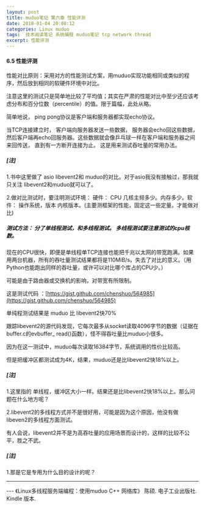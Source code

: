 ```yaml
---
layout: post
title: muduo笔记 第六章 性能评测
date: 2018-01-04 20:08:12
categories: Linux muduo
tags:  技术阅读笔记 系统编程 muduo笔记 tcp network thread
excerpt: 性能评测
---
```



#### 6.5 性能评测

性能对比原则：采用对方的性能测试方案，用muduo实现功能相同或类似的程序，然后放到相同的软硬件环境中对比。

注意这里的测试只是简单地比较了平均值；其实在严肃的性能对比中至少还应该考虑分布和百分位数（percentile）的值。限于篇幅，此处从略。

简单地说， ping pong协议是客户端和服务器都实现echo协议。 

当TCP连接建立时， 客户端向服务器发送一些数据， 服务器会echo回这些数据， 然后客户端再echo回服务器。这些数据就会像乒乓球一样在客户端和服务器之间来回传送， 直到有一方断开连接为止。 这是用来测试吞吐量的常用办法。

##### [注]

1.书中这里做了 asio libevent2和 muduo的对比。对于asio我没有接触过，那我就只关注  libevent2和muduo就可以了。

2.做对比测试时，要注明测试环境： 硬件： CPU 几核主频多少。内存多少。软件： 操作系统，版本 内核版本。(主要测框架的性能，固定这一些定量。才能做对比)
   
##### 测试方法： 分了单线程测试，和多线程测试。 多线程测试要注意测试的cpu核数。


现在的CPU很快，即便是单线程单TCP连接也能把千兆以太网的带宽跑满。如果用两台机器，所有的吞吐量测试结果都将是110MiB/s，失去了对比的意义。（用Python也能跑出同样的吞吐量，或许可以对比哪个库占的CPU少。）

可能是由于路由器或交换机的影响，对带宽有所限制。

这是测试代码 ：[https://gist.github.com/chenshuo/564985](https://gist.github.com/chenshuo/564985)

单纯程测试结果是 muduo 比 libevent2快70%

跟踪libevent2的源代码发现，它每次最多从socket读取4096字节的数据（证据在buffer.c的evbuffer_ read()函数），怪不得吞吐量比muduo小很多。

因为在这一测试中，muduo每次读取16384字节，系统调用的性价比较高。

但是把缓冲区都测试成为4K，结果，muduo还是比libevent2快18%以上。

##### [注]

1.这里指的 单线程，缓冲区大小一样。结果还是比libevent2快18%以上。那么问题在什么地方呢？

2.libevent2的多线程方式并不是很好用，可能是因为这个原因，他没有做libeven2的多线程方面测试。
 
有人会说，libevent2并不是为高吞吐量的应用场景而设计的，这样的比较不公平，胜之不武。

##### [注]
1.那是它是专用为什么目的设计的呢？

---
 \--- 《Linux多线程服务端编程：使用muduo C++ 网络库》 陈硕. 电子工业出版社. Kindle 版本.